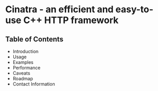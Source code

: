 Cinatra - an efficient and easy-to-use C++ HTTP framework
=========================================================

## Table of Contents
* Introduction
* Usage
* Examples
* Performance
* Caveats
* Roadmap
* Contact Information


